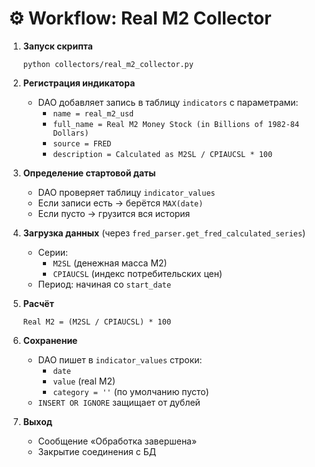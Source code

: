 # ⚙️ Workflow: Real M2 Collector

1. **Запуск скрипта**
   ```
   python collectors/real_m2_collector.py
   ```

2. **Регистрация индикатора**
   * DAO добавляет запись в таблицу `indicators` с параметрами:
     * `name = real_m2_usd`
     * `full_name = Real M2 Money Stock (in Billions of 1982-84 Dollars)`
     * `source = FRED`
     * `description = Calculated as M2SL / CPIAUCSL * 100`

3. **Определение стартовой даты**
   * DAO проверяет таблицу `indicator_values`
   * Если записи есть → берётся `MAX(date)`
   * Если пусто → грузится вся история

4. **Загрузка данных** (через `fred_parser.get_fred_calculated_series`)
   * Серии:
     * `M2SL` (денежная масса M2)
     * `CPIAUCSL` (индекс потребительских цен)
   * Период: начиная со `start_date`

5. **Расчёт**
   ```
   Real M2 = (M2SL / CPIAUCSL) * 100
   ```

6. **Сохранение**
   * DAO пишет в `indicator_values` строки:
     * `date`
     * `value` (real M2)
     * `category = ''` (по умолчанию пусто)
   * `INSERT OR IGNORE` защищает от дублей

7. **Выход**
   * Сообщение «Обработка завершена»
   * Закрытие соединения с БД
